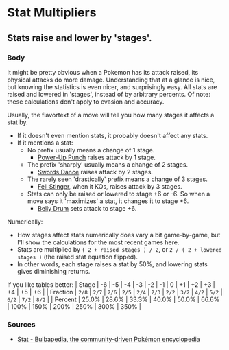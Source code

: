 # Stat Multipliers

## Stats raise and lower by 'stages'.

### Body

It might be pretty obvious when a Pokemon has its attack raised, its physical attacks do more damage. Understanding that at a glance is nice, but knowing the statistics is even nicer, and surprisingly easy. All stats are raised and lowered in 'stages', instead of by arbitrary percents. Of note: these calculations don't apply to evasion and accuracy.

Usually, the flavortext of a move will tell you how many stages it affects a stat by.
- If it doesn't even mention stats, it probably doesn't affect any stats.
- If it mentions a stat:
  - No prefix usually means a change of 1 stage. 
    - [Power-Up Punch](https://www.serebii.net/attackdex-swsh/power-uppunch.shtml) raises attack by 1 stage.
  - The prefix 'sharply' usually means a change of 2 stages.
    - [Swords Dance](https://www.serebii.net/attackdex-swsh/swordsdance.shtml) raises attack by 2 stages.
  - The rarely seen 'drastically' prefix means a change of 3 stages.
    - [Fell Stinger](https://www.serebii.net/attackdex-swsh/fellstinger.shtml), when it KOs, raises attack by 3 stages.
  - Stats can only be raised or lowered to stage +6 or -6. So when a move says it 'maximizes' a stat, it changes it to stage +6.
    - [Belly Drum](https://www.serebii.net/attackdex-swsh/bellydrum.shtml) sets attack to stage +6.

Numerically:
- How stages affect stats numerically does vary a bit game-by-game, but I'll show the calculations for the most recent games here.
- Stats are multiplied by `( 2 + raised stages ) / 2`, or `2 / ( 2 + lowered stages )` (the raised stat equation flipped).
- In other words, each stage raises a stat by 50%, and lowering stats gives diminishing returns.

If you like tables better:
| Stage    | -6    | -5    | -4    | -3    | -2    | -1    | 0     | +1    | +2    | +3    | +4    | +5    | +6    |
| Fraction | `2/8` | `2/7` | `2/6` | `2/5` | `2/4` | `2/3` | `2/2` | `3/2` | `4/2` | `5/2` | `6/2` | `7/2` | `8/2` |
| Percent  | 25.0% | 28.6% | 33.3% | 40.0% | 50.0% | 66.6% | 100%  | 150%  | 200%  | 250%  | 300%  | 350%  |

### Sources
- [Stat - Bulbapedia, the community-driven Pokémon encyclopedia](https://bulbapedia.bulbagarden.net/wiki/Stat#Stat_modifiers)